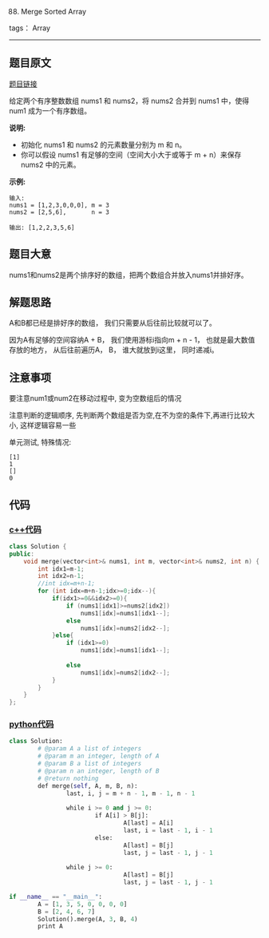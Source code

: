 88. Merge Sorted Array

tags： Array

---

## 题目原文

[题目链接](<https://leetcode-cn.com/problems/merge-sorted-array/>)

给定两个有序整数数组 nums1 和 nums2，将 nums2 合并到 nums1 中，使得 num1 成为一个有序数组。

**说明:**

- 初始化 nums1 和 nums2 的元素数量分别为 m 和 n。
- 你可以假设 nums1 有足够的空间（空间大小大于或等于 m + n）来保存 nums2 中的元素。

**示例:**

```
输入:
nums1 = [1,2,3,0,0,0], m = 3
nums2 = [2,5,6],       n = 3

输出: [1,2,2,3,5,6]
```

## 题目大意
nums1和nums2是两个排序好的数组，把两个数组合并放入nums1并排好序。

## 解题思路

A和B都已经是排好序的数组， 我们只需要从后往前比较就可以了。

因为A有足够的空间容纳A + B， 我们使用游标i指向m + n - 1， 也就是最大数值存放的地方， 从后往前遍历A， B， 谁大就放到i这里， 同时递减i。

## 注意事项

要注意num1或num2在移动过程中, 变为空数组后的情况

注意判断的逻辑顺序, 先判断两个数组是否为空,在不为空的条件下,再进行比较大小, 这样逻辑容易一些

单元测试, 特殊情况: 

```
[1]
1
[]
0
```

## 代码

### [c++代码](./src/cpp/MergeSortedArray.cpp)
```c++
class Solution {
public:
    void merge(vector<int>& nums1, int m, vector<int>& nums2, int n) {
        int idx1=m-1;
        int idx2=n-1;
        //int idx=m+n-1;
        for (int idx=m+n-1;idx>=0;idx--){
            if(idx1>=0&&idx2>=0){
                if (nums1[idx1]>=nums2[idx2])
                    nums1[idx]=nums1[idx1--];
                else
                    nums1[idx]=nums2[idx2--];
            }else{
                if (idx1>=0)
                    nums1[idx]=nums1[idx1--];
                    
                else
                    nums1[idx]=nums2[idx2--];
            }
        }
    }
};
```

### [python代码](./src/python/MergeSortedArray.py)
```python
class Solution:
        # @param A a list of integers
        # @param m an integer, length of A
        # @param B a list of integers
        # @param n an integer, length of B
        # @return nothing
        def merge(self, A, m, B, n):
                last, i, j = m + n - 1, m - 1, n - 1
                
                while i >= 0 and j >= 0:
                        if A[i] > B[j]:
                                A[last] = A[i]
                                last, i = last - 1, i - 1
                        else:
                                A[last] = B[j]
                                last, j = last - 1, j - 1
                
                while j >= 0:
                                A[last] = B[j]
                                last, j = last - 1, j - 1

if __name__ == "__main__":
        A = [1, 3, 5, 0, 0, 0, 0]
        B = [2, 4, 6, 7]
        Solution().merge(A, 3, B, 4)
        print A


```
